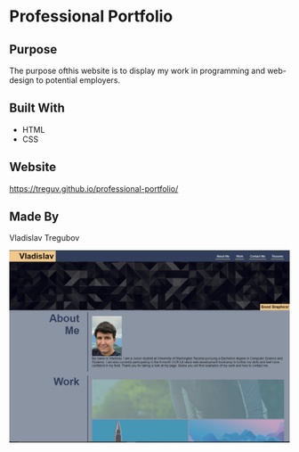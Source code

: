 # Professional Portfolio

## Purpose
The purpose ofthis website is to display my work in programming and web-design to potential employers.

## Built With
* HTML
* CSS

## Website
https://treguv.github.io/professional-portfolio/

## Made By
Vladislav Tregubov

![Image of webpage](/assets/images/webpage-screenshot.png)
